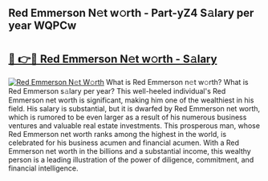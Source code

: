 ## Red Emmerson N𝚎t w𝚘rth - Part-yZ4 S𝚊lary per year WQPCw

# <h2><a href="http://gc1falj.nevu.top/?p=Red+Emmerson">🔗 👉🔴 Red Emmerson N𝚎t w𝚘rth - S𝚊lary</a></h2>

[![Red Emmerson N𝚎t W𝚘rth](https://i.imgur.com/Oavwk0R.jpeg)](http://gc1falj.nevu.top/?p=Red+Emmerson)
What is Red Emmerson n𝚎t w𝚘rth? What is Red Emmerson s𝚊lary per year?
This well-heeled individual's Red Emmerson net worth is significant, making him one of the wealthiest in his field. His salary is substantial, but it is dwarfed by Red Emmerson net worth, which is rumored to be even larger as a result of his numerous business ventures and valuable real estate investments. This prosperous man, whose Red Emmerson net worth ranks among the highest in the world, is celebrated for his business acumen and financial acumen. With a Red Emmerson net worth in the billions and a substantial income, this wealthy person is a leading illustration of the power of diligence, commitment, and financial intelligence.

